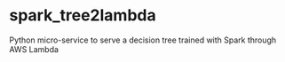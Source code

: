 # spark_tree2lambda
Python micro-service to serve a decision tree trained with Spark through AWS Lambda
